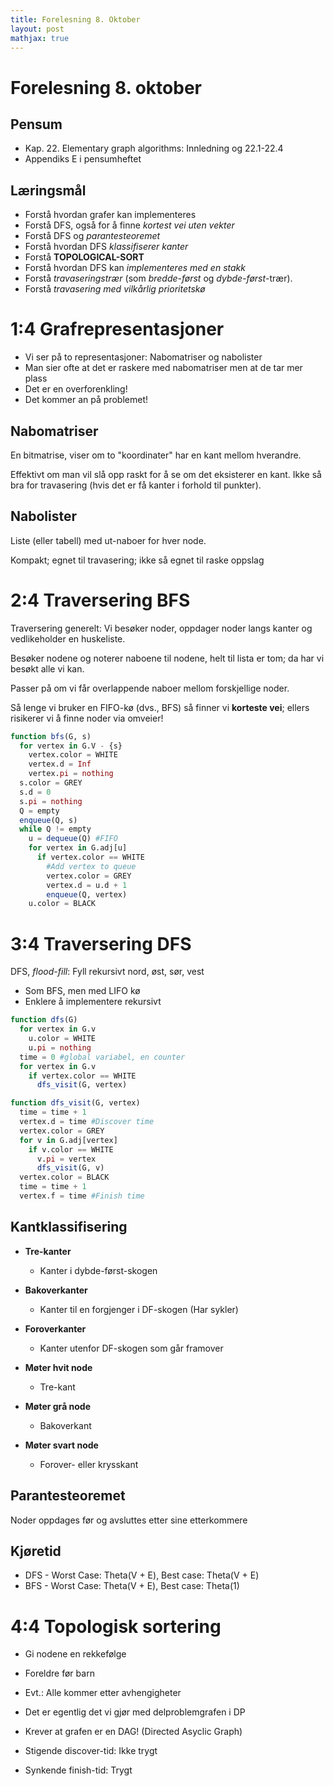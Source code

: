 ```yaml
---
title: Forelesning 8. Oktober
layout: post
mathjax: true
---
```


# Forelesning 8. oktober

## Pensum
- Kap. 22. Elementary graph algorithms: Innledning og 22.1-22.4
- Appendiks E i pensumheftet

## Læringsmål
- Forstå hvordan grafer kan implementeres
- Forstå DFS, også for å finne _kortest vei uten vekter_
- Forstå DFS og _parantesteoremet_
- Forstå hvordan DFS _klassifiserer kanter_
- Forstå __TOPOLOGICAL-SORT__
- Forstå hvordan DFS kan _implementeres med en stakk_
- Forstå _travaseringstrær_ (som _bredde-først_ og _dybde-først_-trær).
- Forstå _travasering med vilkårlig prioritetskø_


# 1:4 Grafrepresentasjoner
- Vi ser på to representasjoner: Nabomatriser og nabolister
- Man sier ofte at det er raskere med nabomatriser men at de tar mer plass
- Det er en overforenkling!
- Det kommer an på problemet!

## Nabomatriser
En bitmatrise, viser om to "koordinater" har en kant mellom hverandre.

Effektivt om man vil slå opp raskt for å se om det eksisterer en kant. Ikke så bra for travasering (hvis det er få kanter i forhold til punkter).

## Nabolister
Liste (eller tabell) med ut-naboer for hver node.

Kompakt; egnet til travasering; ikke så egnet til raske oppslag

# 2:4 Traversering BFS
Traversering generelt:
Vi besøker noder, oppdager noder langs kanter og vedlikeholder en huskeliste.

Besøker nodene og noterer naboene til nodene, helt til lista er tom; da har vi besøkt alle vi kan.

Passer på om vi får overlappende naboer mellom forskjellige noder.

Så lenge vi bruker en FIFO-kø (dvs., BFS) så finner vi __korteste vei__; ellers risikerer vi å finne noder via omveier!

```julia
function bfs(G, s)
  for vertex in G.V - {s}
    vertex.color = WHITE
    vertex.d = Inf
    vertex.pi = nothing
  s.color = GREY
  s.d = 0
  s.pi = nothing
  Q = empty
  enqueue(Q, s)
  while Q != empty
    u = dequeue(Q) #FIFO
    for vertex in G.adj[u]
      if vertex.color == WHITE
        #Add vertex to queue
        vertex.color = GREY
        vertex.d = u.d + 1
        enqueue(Q, vertex)
    u.color = BLACK
```

# 3:4 Traversering DFS
<!-- Visualize DFS as tree(p5.js)? -->
DFS, _flood-fill_: Fyll rekursivt nord, øst, sør, vest
- Som BFS, men med LIFO kø
- Enklere å implementere rekursivt

```julia
function dfs(G)
  for vertex in G.v
    u.color = WHITE
    u.pi = nothing
  time = 0 #global variabel, en counter
  for vertex in G.v
    if vertex.color == WHITE
      dfs_visit(G, vertex)

function dfs_visit(G, vertex)
  time = time + 1
  vertex.d = time #Discover time
  vertex.color = GREY
  for v in G.adj[vertex]
    if v.color == WHITE
      v.pi = vertex
      dfs_visit(G, v)
  vertex.color = BLACK
  time = time + 1
  vertex.f = time #Finish time
```

## Kantklassifisering
- __Tre-kanter__
  - Kanter i dybde-først-skogen
- __Bakoverkanter__
  - Kanter til en forgjenger i DF-skogen (Har sykler)
- __Foroverkanter__
  - Kanter utenfor DF-skogen som går framover


- __Møter hvit node__
  - Tre-kant
- __Møter grå node__
  - Bakoverkant
- __Møter svart node__
  - Forover- eller krysskant

## Parantesteoremet
Noder oppdages før og avsluttes etter sine etterkommere

## Kjøretid
- DFS - Worst Case: Theta(V + E), Best case: Theta(V + E)
- BFS - Worst Case: Theta(V + E), Best case: Theta(1)

# 4:4 Topologisk sortering
- Gi nodene en rekkefølge
- Foreldre før barn
- Evt.: Alle kommer etter avhengigheter
- Det er egentlig det vi gjør med delproblemgrafen i DP
- Krever at grafen er en DAG! (Directed Asyclic Graph)


- Stigende discover-tid: Ikke trygt
- Synkende finish-tid: Trygt
